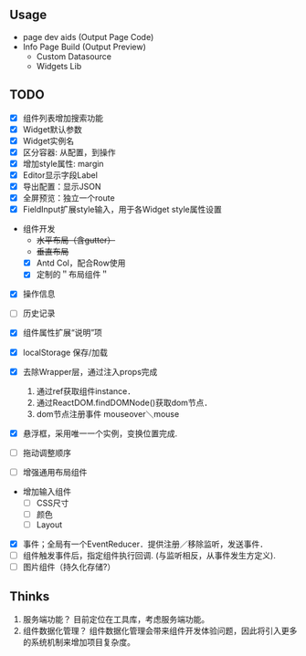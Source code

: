 ## Usage

- page dev aids (Output Page Code)
- Info Page Build (Output Preview)
  - Custom Datasource
  - Widgets Lib

## TODO

- [x] 组件列表增加搜索功能
- [x] Widget默认参数
- [x] Widget实例名
- [x] 区分容器: 从配置，到操作
- [x] 增加style属性: margin
- [x] Editor显示字段Label
- [x] 导出配置：显示JSON
- [x] 全屏预览：独立一个route
- [x] FieldInput扩展style输入，用于各Widget style属性设置
- 组件开发
    - ~~水平布局（含gutter）~~
    - ~~垂直布局~~
    - [x] Antd Col，配合Row使用
    - [x] 定制的＂布局组件＂
- [x] 操作信息
- [ ] 历史记录
- [x] 组件属性扩展“说明”项
- [x] localStorage 保存/加载

- [x] 去除Wrapper层，通过注入props完成
  1. 通过ref获取组件instance．
  2. 通过ReactDOM.findDOMNode()获取dom节点．
  3. dom节点注册事件 mouseover＼mouse

- [x] 悬浮框，采用唯一一个实例，变换位置完成.
- [ ] 拖动调整顺序
- [ ] 增强通用布局组件
- 增加输入组件
  - [ ] CSS尺寸
  - [ ] 颜色
  - [ ] Layout
- [x] 事件；全局有一个EventReducer．提供注册／移除监听，发送事件．
- [ ] 组件触发事件后，指定组件执行回调. (与监听相反，从事件发生方定义).
- [ ] 图片组件（持久化存储?）
## Thinks

1. 服务端功能？
  目前定位在工具库，考虑服务端功能。
2. 组件数据化管理？
  组件数据化管理会带来组件开发体验问题，因此将引入更多的系统机制来增加项目复杂度。